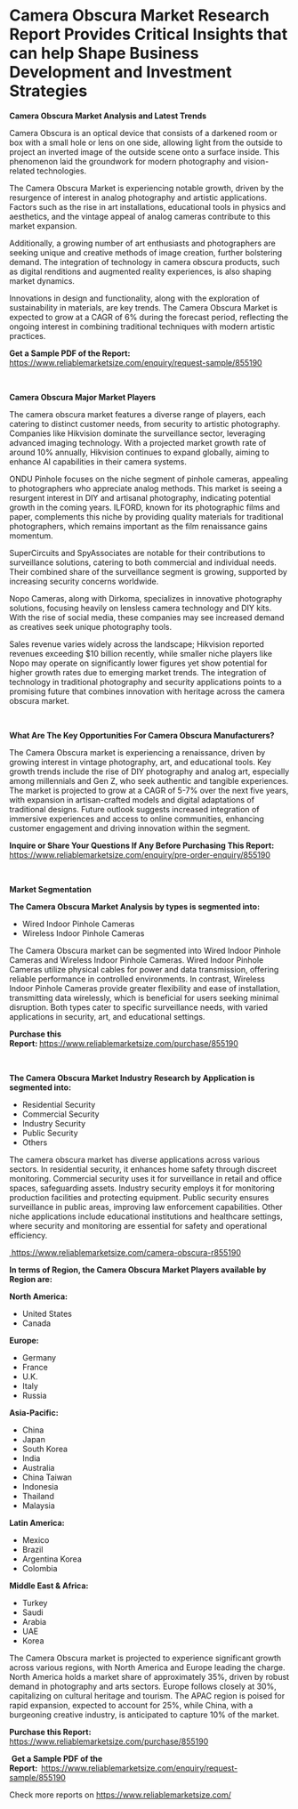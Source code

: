 <p><h1>Camera Obscura Market Research Report Provides Critical Insights that can help Shape Business Development and Investment Strategies</h1></p><p><strong>Camera Obscura Market Analysis and Latest Trends</strong></p>
<p><p>Camera Obscura is an optical device that consists of a darkened room or box with a small hole or lens on one side, allowing light from the outside to project an inverted image of the outside scene onto a surface inside. This phenomenon laid the groundwork for modern photography and vision-related technologies. </p><p>The Camera Obscura Market is experiencing notable growth, driven by the resurgence of interest in analog photography and artistic applications. Factors such as the rise in art installations, educational tools in physics and aesthetics, and the vintage appeal of analog cameras contribute to this market expansion. </p><p>Additionally, a growing number of art enthusiasts and photographers are seeking unique and creative methods of image creation, further bolstering demand. The integration of technology in camera obscura products, such as digital renditions and augmented reality experiences, is also shaping market dynamics. </p><p>Innovations in design and functionality, along with the exploration of sustainability in materials, are key trends. The Camera Obscura Market is expected to grow at a CAGR of 6% during the forecast period, reflecting the ongoing interest in combining traditional techniques with modern artistic practices.</p></p>
<p><strong>Get a Sample PDF of the Report:&nbsp;</strong> <a href="https://www.reliablemarketsize.com/enquiry/request-sample/855190?utm_campaign=3092&utm_medium=2&utm_source=Github&utm_content=ia&utm_term=10042025&utm_id=camera-obscura">https://www.reliablemarketsize.com/enquiry/request-sample/855190</a></p>
<p>&nbsp;</p>
<p><strong>Camera Obscura Major Market Players</strong></p>
<p><p>The camera obscura market features a diverse range of players, each catering to distinct customer needs, from security to artistic photography. Companies like Hikvision dominate the surveillance sector, leveraging advanced imaging technology. With a projected market growth rate of around 10% annually, Hikvision continues to expand globally, aiming to enhance AI capabilities in their camera systems.</p><p>ONDU Pinhole focuses on the niche segment of pinhole cameras, appealing to photographers who appreciate analog methods. This market is seeing a resurgent interest in DIY and artisanal photography, indicating potential growth in the coming years. ILFORD, known for its photographic films and paper, complements this niche by providing quality materials for traditional photographers, which remains important as the film renaissance gains momentum.</p><p>SuperCircuits and SpyAssociates are notable for their contributions to surveillance solutions, catering to both commercial and individual needs. Their combined share of the surveillance segment is growing, supported by increasing security concerns worldwide.</p><p>Nopo Cameras, along with Dirkoma, specializes in innovative photography solutions, focusing heavily on lensless camera technology and DIY kits. With the rise of social media, these companies may see increased demand as creatives seek unique photography tools.</p><p>Sales revenue varies widely across the landscape; Hikvision reported revenues exceeding $10 billion recently, while smaller niche players like Nopo may operate on significantly lower figures yet show potential for higher growth rates due to emerging market trends. The integration of technology in traditional photography and security applications points to a promising future that combines innovation with heritage across the camera obscura market.</p></p>
<p>&nbsp;</p>
<p><strong>What Are The Key Opportunities For Camera Obscura Manufacturers?</strong></p>
<p><p>The Camera Obscura market is experiencing a renaissance, driven by growing interest in vintage photography, art, and educational tools. Key growth trends include the rise of DIY photography and analog art, especially among millennials and Gen Z, who seek authentic and tangible experiences. The market is projected to grow at a CAGR of 5-7% over the next five years, with expansion in artisan-crafted models and digital adaptations of traditional designs. Future outlook suggests increased integration of immersive experiences and access to online communities, enhancing customer engagement and driving innovation within the segment.</p></p>
<p><strong>Inquire or Share Your Questions If Any Before Purchasing This Report:</strong> <a href="https://www.reliablemarketsize.com/enquiry/pre-order-enquiry/855190?utm_campaign=3092&utm_medium=2&utm_source=Github&utm_content=ia&utm_term=10042025&utm_id=camera-obscura">https://www.reliablemarketsize.com/enquiry/pre-order-enquiry/855190</a></p>
<p>&nbsp;</p>
<p><strong>Market Segmentation</strong></p>
<p><strong>The Camera Obscura Market Analysis by types is segmented into:</strong></p>
<p><ul><li>Wired Indoor Pinhole Cameras</li><li>Wireless Indoor Pinhole Cameras</li></ul></p>
<p><p>The Camera Obscura market can be segmented into Wired Indoor Pinhole Cameras and Wireless Indoor Pinhole Cameras. Wired Indoor Pinhole Cameras utilize physical cables for power and data transmission, offering reliable performance in controlled environments. In contrast, Wireless Indoor Pinhole Cameras provide greater flexibility and ease of installation, transmitting data wirelessly, which is beneficial for users seeking minimal disruption. Both types cater to specific surveillance needs, with varied applications in security, art, and educational settings.</p></p>
<p><strong>Purchase this Report:&nbsp;</strong><a href="https://www.reliablemarketsize.com/purchase/855190?utm_campaign=3092&utm_medium=2&utm_source=Github&utm_content=ia&utm_term=10042025&utm_id=camera-obscura">https://www.reliablemarketsize.com/purchase/855190</a></p>
<p>&nbsp;</p>
<p><strong>The Camera Obscura Market Industry Research by Application is segmented into:</strong></p>
<p><ul><li>Residential Security</li><li>Commercial Security</li><li>Industry Security</li><li>Public Security</li><li>Others</li></ul></p>
<p><p>The camera obscura market has diverse applications across various sectors. In residential security, it enhances home safety through discreet monitoring. Commercial security uses it for surveillance in retail and office spaces, safeguarding assets. Industry security employs it for monitoring production facilities and protecting equipment. Public security ensures surveillance in public areas, improving law enforcement capabilities. Other niche applications include educational institutions and healthcare settings, where security and monitoring are essential for safety and operational efficiency.</p></p>
<p><a href="https://www.reliablemarketsize.com/camera-obscura-r855190?utm_campaign=3092&utm_medium=2&utm_source=Github&utm_content=ia&utm_term=10042025&utm_id=camera-obscura">&nbsp;https://www.reliablemarketsize.com/camera-obscura-r855190</a></p>
<p><strong>In terms of Region, the Camera Obscura Market Players available by Region are:</strong></p>
<p>
    <p> <strong> North America: </strong>
        <ul>
            <li>United States</li>
            <li>Canada</li>
        </ul>
        </p> 
    <p> <strong> Europe: </strong>
        <ul>
            <li>Germany</li>
            <li>France</li>
            <li>U.K.</li>
            <li>Italy</li>
            <li>Russia</li>
        </ul>
        </p> 
    <p> <strong> Asia-Pacific: </strong>
        <ul>
            <li>China</li>
            <li>Japan</li>
            <li>South Korea</li>
            <li>India</li>
            <li>Australia</li>
            <li>China Taiwan</li>
            <li>Indonesia</li>
            <li>Thailand</li>
            <li>Malaysia</li>
        </ul>
        </p> 
    <p> <strong> Latin America: </strong>
        <ul>
            <li>Mexico</li>
            <li>Brazil</li>
            <li>Argentina Korea</li>
            <li>Colombia</li>
        </ul>
        </p> 
    <p> <strong> Middle East & Africa: </strong>
        <ul>
            <li>Turkey</li>
            <li>Saudi</li>
            <li>Arabia</li>
            <li>UAE</li>
            <li>Korea</li>
        </ul>
    </p>
    </p>
<p><p>The Camera Obscura market is projected to experience significant growth across various regions, with North America and Europe leading the charge. North America holds a market share of approximately 35%, driven by robust demand in photography and arts sectors. Europe follows closely at 30%, capitalizing on cultural heritage and tourism. The APAC region is poised for rapid expansion, expected to account for 25%, while China, with a burgeoning creative industry, is anticipated to capture 10% of the market.</p></p>
<p><strong>Purchase this Report: </strong><a href="https://www.reliablemarketsize.com/purchase/855190?utm_campaign=3092&utm_medium=2&utm_source=Github&utm_content=ia&utm_term=10042025&utm_id=camera-obscura">https://www.reliablemarketsize.com/purchase/855190</a></p>
<p>&nbsp;<strong>Get a Sample PDF of the Report:&nbsp;&nbsp;</strong><a href="https://www.reliablemarketsize.com/enquiry/request-sample/855190?utm_campaign=3092&utm_medium=2&utm_source=Github&utm_content=ia&utm_term=10042025&utm_id=camera-obscura">https://www.reliablemarketsize.com/enquiry/request-sample/855190</a></p>
<p><strong></strong></p>
<p>Check more reports on <a href="https://www.reliablemarketsize.com/?utm_campaign=3092&utm_medium=2&utm_source=Github&utm_content=ia&utm_term=10042025&utm_id=camera-obscura">https://www.reliablemarketsize.com/</a></p>